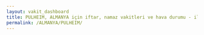 ```yaml
---
layout: vakit_dashboard
title: PULHEIM, ALMANYA için iftar, namaz vakitleri ve hava durumu - ilçe/eyalet seç
permalink: /ALMANYA/PULHEIM/
---
```


<script type="text/javascript">
  var GLOBAL_COUNTRY = 'ALMANYA';
  var GLOBAL_CITY = 'PULHEIM';
  var GLOBAL_STATE = '';
  var lat = 72;
  var lon = 21;
</script>
